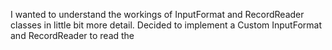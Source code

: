 I wanted to understand the workings of InputFormat and RecordReader classes in little bit more detail. Decided to implement a Custom InputFormat and RecordReader to read the  

